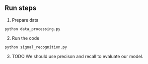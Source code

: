 ## Run steps
1. Prepare data
```shell
python data_processing.py
```
2. Run the code
```shell
python signal_recognition.py
```

3. TODO
We should use precison and recall to evaluate our model.
